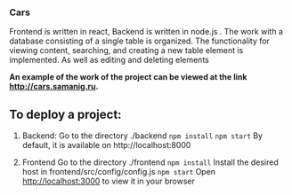 ### Cars

Frontend is written in react, Backend is written in node.js . The work with a database consisting of a single table is organized. The functionality for viewing content, searching, and creating a new table element is implemented. As well as editing and deleting elements

**An example of the work of the project can be viewed at the link http://cars.samanig.ru.**

## To deploy a project:

1. Backend:
Go to the directory ./backend
```npm install```
```npm start```
By default, it is available on http://localhost:8000

2. Frontend
Go to the directory ./frontend
```npm install```
Install the desired host in frontend/src/config/config.js
```npm start```
Open [http://localhost:3000](http://localhost:3000) to view it in your browser